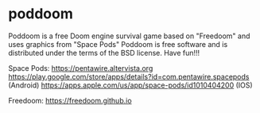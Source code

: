 # poddoom
Poddoom is a free Doom engine survival game based on "Freedoom" and uses graphics from "Space Pods"
Poddoom is free software and is distributed under the terms of the BSD license.
Have fun!!!

Space Pods:
https://pentawire.altervista.org
https://play.google.com/store/apps/details?id=com.pentawire.spacepods (Android)
https://apps.apple.com/us/app/space-pods/id1010404200 (IOS)

Freedoom:
https://freedoom.github.io

